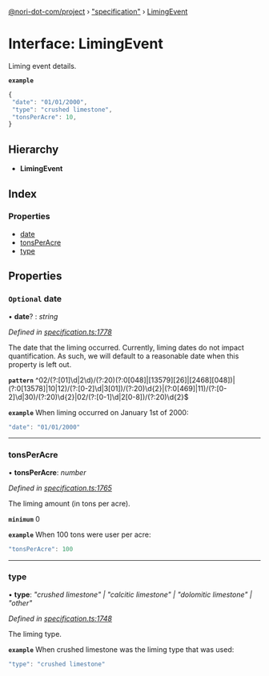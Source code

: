 [@nori-dot-com/project](../README.md) › ["specification"](../modules/_specification_.md) › [LimingEvent](_specification_.limingevent.md)

# Interface: LimingEvent

Liming event details.

**`example`** 

```js
{
 "date": "01/01/2000",
 "type": "crushed limestone",
 "tonsPerAcre": 10,
}
```

## Hierarchy

* **LimingEvent**

## Index

### Properties

* [date](_specification_.limingevent.md#optional-date)
* [tonsPerAcre](_specification_.limingevent.md#tonsperacre)
* [type](_specification_.limingevent.md#type)

## Properties

### `Optional` date

• **date**? : *string*

*Defined in [specification.ts:1778](https://github.com/nori-dot-eco/nori-dot-com/blob/93df903/packages/project/src/specification.ts#L1778)*

The date that the liming occurred. Currently, liming dates do not impact quantification. As such, we will default to a reasonable date when this property is left out.

**`pattern`** ^02\/(?:[01]\d|2\d)\/(?:20)(?:0[048]|[13579][26]|[2468][048])|(?:0[13578]|10|12)\/(?:[0-2]\d|3[01])\/(?:20)\d{2}|(?:0[469]|11)\/(?:[0-2]\d|30)\/(?:20)\d{2}|02\/(?:[0-1]\d|2[0-8])\/(?:20)\d{2}$

**`example`** <caption>When liming occurred on January 1st of 2000:</caption>

```js
"date": "01/01/2000"
```

___

###  tonsPerAcre

• **tonsPerAcre**: *number*

*Defined in [specification.ts:1765](https://github.com/nori-dot-eco/nori-dot-com/blob/93df903/packages/project/src/specification.ts#L1765)*

The liming amount (in tons per acre).

**`minimum`** 0

**`example`** <caption>When 100 tons were user per acre:</caption>

```js
"tonsPerAcre": 100
```

___

###  type

• **type**: *"crushed limestone" | "calcitic limestone" | "dolomitic limestone" | "other"*

*Defined in [specification.ts:1748](https://github.com/nori-dot-eco/nori-dot-com/blob/93df903/packages/project/src/specification.ts#L1748)*

The liming type.

**`example`** <caption>When crushed limestone was the liming type that was used:</caption>

```js
"type": "crushed limestone"
```
